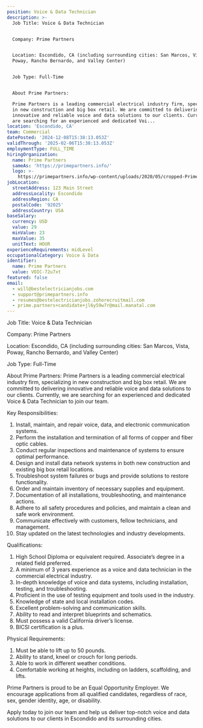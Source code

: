 ```yaml
---
position: Voice & Data Technician
description: >-
  Job Title: Voice & Data Technician


  Company: Prime Partners


  Location: Escondido, CA (including surrounding cities: San Marcos, Vista,
  Poway, Rancho Bernardo, and Valley Center)


  Job Type: Full-Time


  About Prime Partners:

  Prime Partners is a leading commercial electrical industry firm, specializing
  in new construction and big box retail. We are committed to delivering
  innovative and reliable voice and data solutions to our clients. Currently, we
  are searching for an experienced and dedicated Voi...
location: 'Escondido, CA'
team: Commercial
datePosted: '2024-12-08T15:38:13.053Z'
validThrough: '2025-02-06T15:38:13.053Z'
employmentType: FULL_TIME
hiringOrganization:
  name: Prime Partners
  sameAs: 'https://primepartners.info/'
  logo: >-
    https://primepartners.info/wp-content/uploads/2020/05/cropped-Prime-Partners-Logo-NO-BG-1-1.png
jobLocation:
  streetAddress: 123 Main Street
  addressLocality: Escondido
  addressRegion: CA
  postalCode: '92025'
  addressCountry: USA
baseSalary:
  currency: USD
  value: 29
  minValue: 23
  maxValue: 35
  unitText: HOUR
experienceRequirements: midLevel
occupationalCategory: Voice & Data
identifier:
  name: Prime Partners
  value: VOIC-72u7xt
featured: false
email:
  - will@bestelectricianjobs.com
  - support@primepartners.info
  - resumes@bestelectricianjobs.zohorecruitmail.com
  - prime.partners+candidate+jl6y59w7r@mail.manatal.com
---
```




Job Title: Voice & Data Technician

Company: Prime Partners

Location: Escondido, CA (including surrounding cities: San Marcos, Vista, Poway, Rancho Bernardo, and Valley Center)

Job Type: Full-Time

About Prime Partners:
Prime Partners is a leading commercial electrical industry firm, specializing in new construction and big box retail. We are committed to delivering innovative and reliable voice and data solutions to our clients. Currently, we are searching for an experienced and dedicated Voice & Data Technician to join our team.

Key Responsibilities:

1. Install, maintain, and repair voice, data, and electronic communication systems.
2. Perform the installation and termination of all forms of copper and fiber optic cables.
3. Conduct regular inspections and maintenance of systems to ensure optimal performance.
4. Design and install data network systems in both new construction and existing big box retail locations.
5. Troubleshoot system failures or bugs and provide solutions to restore functionality.
6. Order and maintain inventory of necessary supplies and equipment.
7. Documentation of all installations, troubleshooting, and maintenance actions.
8. Adhere to all safety procedures and policies, and maintain a clean and safe work environment.
9. Communicate effectively with customers, fellow technicians, and management.
10. Stay updated on the latest technologies and industry developments.

Qualifications:

1. High School Diploma or equivalent required. Associate’s degree in a related field preferred.
2. A minimum of 3 years experience as a voice and data technician in the commercial electrical industry.
3. In-depth knowledge of voice and data systems, including installation, testing, and troubleshooting.
4. Proficient in the use of testing equipment and tools used in the industry.
5. Knowledge of state and local installation codes.
6. Excellent problem-solving and communication skills.
7. Ability to read and interpret blueprints and schematics.
8. Must possess a valid California driver’s license.
9. BICSI certification is a plus.

Physical Requirements:

1. Must be able to lift up to 50 pounds.
2. Ability to stand, kneel or crouch for long periods.
3. Able to work in different weather conditions.
4. Comfortable working at heights, including on ladders, scaffolding, and lifts.

Prime Partners is proud to be an Equal Opportunity Employer. We encourage applications from all qualified candidates, regardless of race, sex, gender identity, age, or disability.

Apply today to join our team and help us deliver top-notch voice and data solutions to our clients in Escondido and its surrounding cities.